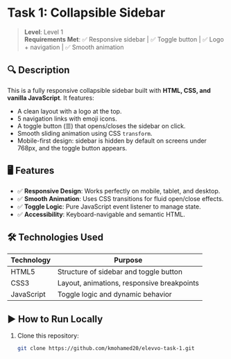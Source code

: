# Task 1: Collapsible Sidebar

> **Level**: Level 1  
> **Requirements Met**: ✅ Responsive sidebar | ✅ Toggle button | ✅ Logo + navigation | ✅ Smooth animation  

## 🔍 Description

This is a fully responsive collapsible sidebar built with **HTML, CSS, and vanilla JavaScript**. It features:

- A clean layout with a logo at the top.
- 5 navigation links with emoji icons.
- A toggle button (☰) that opens/closes the sidebar on click.
- Smooth sliding animation using CSS `transform`.
- Mobile-first design: sidebar is hidden by default on screens under 768px, and the toggle button appears.

## 🖥️ Features

- ✅ **Responsive Design**: Works perfectly on mobile, tablet, and desktop.
- ✅ **Smooth Animation**: Uses CSS transitions for fluid open/close effects.
- ✅ **Toggle Logic**: Pure JavaScript event listener to manage state.
- ✅ **Accessibility**: Keyboard-navigable and semantic HTML.

## 🛠️ Technologies Used

| Technology | Purpose |
|----------|---------|
| HTML5    | Structure of sidebar and toggle button |
| CSS3     | Layout, animations, responsive breakpoints |
| JavaScript | Toggle logic and dynamic behavior |


## ▶️ How to Run Locally

1. Clone this repository:
   ```bash
   git clone https://github.com/kmohamed20/elevvo-task-1.git
